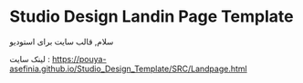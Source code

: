 # Studio Design Landin Page Template
 سلام, قالب سایت برای استودیو
 
 لینک سایت  :
https://pouya-asefinia.github.io/Studio_Design_Template/SRC/Landpage.html
